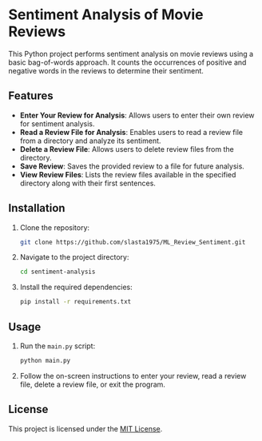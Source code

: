 # Sentiment Analysis of Movie Reviews

This Python project performs sentiment analysis on movie reviews using a basic bag-of-words approach. It counts the occurrences of positive and negative words in the reviews to determine their sentiment.

## Features

- **Enter Your Review for Analysis**: Allows users to enter their own review for sentiment analysis.
- **Read a Review File for Analysis**: Enables users to read a review file from a directory and analyze its sentiment.
- **Delete a Review File**: Allows users to delete review files from the directory.
- **Save Review**: Saves the provided review to a file for future analysis.
- **View Review Files**: Lists the review files available in the specified directory along with their first sentences.

## Installation

1. Clone the repository:

    ```bash
    git clone https://github.com/slasta1975/ML_Review_Sentiment.git
    ```

2. Navigate to the project directory:

    ```bash
    cd sentiment-analysis
    ```

3. Install the required dependencies:

    ```bash
    pip install -r requirements.txt
    ```

## Usage

1. Run the `main.py` script:

    ```bash
    python main.py
    ```

2. Follow the on-screen instructions to enter your review, read a review file, delete a review file, or exit the program.

## License

This project is licensed under the [MIT License](LICENSE).
